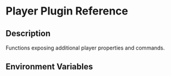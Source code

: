 # Player Plugin Reference

## Description

Functions exposing additional player properties and commands.

## Environment Variables
